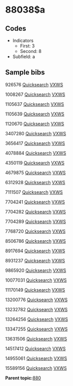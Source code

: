 # 88038$a

## Codes

-   Indicators
    -   First: 3
    -   Second: 8
-   Subfield: a

## Sample bibs

926576 [Quicksearch](https://search.library.yale.edu/catalog/926576) [VXWS](http://prodorbis.library.yale.edu:7014/vxws/GetHoldingsService?bibId=926576)

1008267 [Quicksearch](https://search.library.yale.edu/catalog/1008267) [VXWS](http://prodorbis.library.yale.edu:7014/vxws/GetHoldingsService?bibId=1008267)

1105637 [Quicksearch](https://search.library.yale.edu/catalog/1105637) [VXWS](http://prodorbis.library.yale.edu:7014/vxws/GetHoldingsService?bibId=1105637)

1105639 [Quicksearch](https://search.library.yale.edu/catalog/1105639) [VXWS](http://prodorbis.library.yale.edu:7014/vxws/GetHoldingsService?bibId=1105639)

1120670 [Quicksearch](https://search.library.yale.edu/catalog/1120670) [VXWS](http://prodorbis.library.yale.edu:7014/vxws/GetHoldingsService?bibId=1120670)

3407280 [Quicksearch](https://search.library.yale.edu/catalog/3407280) [VXWS](http://prodorbis.library.yale.edu:7014/vxws/GetHoldingsService?bibId=3407280)

3656417 [Quicksearch](https://search.library.yale.edu/catalog/3656417) [VXWS](http://prodorbis.library.yale.edu:7014/vxws/GetHoldingsService?bibId=3656417)

4078884 [Quicksearch](https://search.library.yale.edu/catalog/4078884) [VXWS](http://prodorbis.library.yale.edu:7014/vxws/GetHoldingsService?bibId=4078884)

4350119 [Quicksearch](https://search.library.yale.edu/catalog/4350119) [VXWS](http://prodorbis.library.yale.edu:7014/vxws/GetHoldingsService?bibId=4350119)

4679875 [Quicksearch](https://search.library.yale.edu/catalog/4679875) [VXWS](http://prodorbis.library.yale.edu:7014/vxws/GetHoldingsService?bibId=4679875)

6312928 [Quicksearch](https://search.library.yale.edu/catalog/6312928) [VXWS](http://prodorbis.library.yale.edu:7014/vxws/GetHoldingsService?bibId=6312928)

7111507 [Quicksearch](https://search.library.yale.edu/catalog/7111507) [VXWS](http://prodorbis.library.yale.edu:7014/vxws/GetHoldingsService?bibId=7111507)

7704241 [Quicksearch](https://search.library.yale.edu/catalog/7704241) [VXWS](http://prodorbis.library.yale.edu:7014/vxws/GetHoldingsService?bibId=7704241)

7704282 [Quicksearch](https://search.library.yale.edu/catalog/7704282) [VXWS](http://prodorbis.library.yale.edu:7014/vxws/GetHoldingsService?bibId=7704282)

7704289 [Quicksearch](https://search.library.yale.edu/catalog/7704289) [VXWS](http://prodorbis.library.yale.edu:7014/vxws/GetHoldingsService?bibId=7704289)

7768720 [Quicksearch](https://search.library.yale.edu/catalog/7768720) [VXWS](http://prodorbis.library.yale.edu:7014/vxws/GetHoldingsService?bibId=7768720)

8506786 [Quicksearch](https://search.library.yale.edu/catalog/8506786) [VXWS](http://prodorbis.library.yale.edu:7014/vxws/GetHoldingsService?bibId=8506786)

8917694 [Quicksearch](https://search.library.yale.edu/catalog/8917694) [VXWS](http://prodorbis.library.yale.edu:7014/vxws/GetHoldingsService?bibId=8917694)

8931237 [Quicksearch](https://search.library.yale.edu/catalog/8931237) [VXWS](http://prodorbis.library.yale.edu:7014/vxws/GetHoldingsService?bibId=8931237)

9865920 [Quicksearch](https://search.library.yale.edu/catalog/9865920) [VXWS](http://prodorbis.library.yale.edu:7014/vxws/GetHoldingsService?bibId=9865920)

10077031 [Quicksearch](https://search.library.yale.edu/catalog/10077031) [VXWS](http://prodorbis.library.yale.edu:7014/vxws/GetHoldingsService?bibId=10077031)

11170149 [Quicksearch](https://search.library.yale.edu/catalog/11170149) [VXWS](http://prodorbis.library.yale.edu:7014/vxws/GetHoldingsService?bibId=11170149)

13200776 [Quicksearch](https://search.library.yale.edu/catalog/13200776) [VXWS](http://prodorbis.library.yale.edu:7014/vxws/GetHoldingsService?bibId=13200776)

13232782 [Quicksearch](https://search.library.yale.edu/catalog/13232782) [VXWS](http://prodorbis.library.yale.edu:7014/vxws/GetHoldingsService?bibId=13232782)

13264256 [Quicksearch](https://search.library.yale.edu/catalog/13264256) [VXWS](http://prodorbis.library.yale.edu:7014/vxws/GetHoldingsService?bibId=13264256)

13347255 [Quicksearch](https://search.library.yale.edu/catalog/13347255) [VXWS](http://prodorbis.library.yale.edu:7014/vxws/GetHoldingsService?bibId=13347255)

13631506 [Quicksearch](https://search.library.yale.edu/catalog/13631506) [VXWS](http://prodorbis.library.yale.edu:7014/vxws/GetHoldingsService?bibId=13631506)

14517412 [Quicksearch](https://search.library.yale.edu/catalog/14517412) [VXWS](http://prodorbis.library.yale.edu:7014/vxws/GetHoldingsService?bibId=14517412)

14955061 [Quicksearch](https://search.library.yale.edu/catalog/14955061) [VXWS](http://prodorbis.library.yale.edu:7014/vxws/GetHoldingsService?bibId=14955061)

15589156 [Quicksearch](https://search.library.yale.edu/catalog/15589156) [VXWS](http://prodorbis.library.yale.edu:7014/vxws/GetHoldingsService?bibId=15589156)

**Parent topic:**[880](../../tags/880/880.md)

